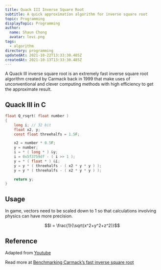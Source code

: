 ```yaml
---
title: Quack III Inverse Square Root
subtitle: A quick approximation algorithm for inverse square root
topic: Programming
displayTopic: Programming
author:
  name: Shaun Chong
  avatar: levi.png
tags:
  - algorithm
directory: programming
updatedAt: 2021-10-22T13:33:30.485Z
createdAt: 2021-10-13T13:33:30.485Z
---
```


A Quack III inverse square root is an extremely fast inverse square root algorithm created by Carmack back in 1999 that make uses of unconventional and clever computing methods with high efficiency to get the approximate result.

## Quack III in C

```c
float Q_rsqrt( float number )
{
    long i; // 32 bit
    float x2, y;
    const float threehalfs = 1.5F;

    x2 = number * 0.5F;
    y = number;
    i = * ( long * ) &y;
    i = 0x5f3759df - ( i >> 1 );
    y = * ( float * ) &i;
    y = y * ( threehalfs - ( x2 * y * y ) );
    y = y * ( threehalfs - ( x2 * y * y ) );

    return y;
}
```

## Usage

In game, vectors need to be scaled down to 1 so that calculations involving physics can have more precision.

$$l = \frac{1}{\sqrt(x^2+y^2+z^2)}$$

## Reference

Adapted from [Youtube](https://www.youtube.com/watch?v=p8u_k2LIZyo)

Read more at [Benchmarking Carmack’s fast inverse square root](https://onestepcode.com/benchmarking-fast-inverse-square-root)
